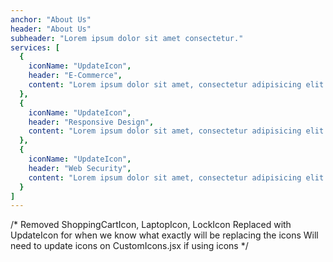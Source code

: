 ```yaml
---
anchor: "About Us"
header: "About Us"
subheader: "Lorem ipsum dolor sit amet consectetur."
services: [
  {
    iconName: "UpdateIcon",
    header: "E-Commerce",
    content: "Lorem ipsum dolor sit amet, consectetur adipisicing elit. Minima maxime quam architecto quo inventore harum ex magni, dicta impedit."
  },
  {
    iconName: "UpdateIcon",
    header: "Responsive Design",
    content: "Lorem ipsum dolor sit amet, consectetur adipisicing elit. Minima maxime quam architecto quo inventore harum ex magni, dicta impedit."
  },
  {
    iconName: "UpdateIcon",
    header: "Web Security",
    content: "Lorem ipsum dolor sit amet, consectetur adipisicing elit. Minima maxime quam architecto quo inventore harum ex magni, dicta impedit."
  }
]
---
```

/* 
Removed ShoppingCartIcon, LaptopIcon, LockIcon
Replaced with UpdateIcon for when we know what exactly will be replacing the icons
Will need to update icons on CustomIcons.jsx if using icons
*/
